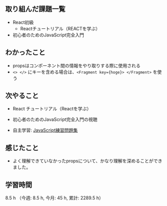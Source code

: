 ## 取り組んだ課題一覧
- React初級
    - Reactチュートリアル（REACTを学ぶ）
- 初心者のためのJavaScript完全入門

## わかったこと
- propsはコンポーネント間の情報をやり取りする際に使用される
- `<> </>` にキーを含める場合は、`<Fragment key={hoge}> </Fragment>` を使う     
    
## 次やること
- React チュートリアル（Reactを学ぶ）
    
- 初心者のためのJavaScript完全入門の視聴

- 自主学習: [JavaScript練習問題集](https://gist.github.com/kenmori/1961ce0140dc3307a0e641c8dde6701d)
    
## 感じたこと
- よく理解できていなかったpropsについて、かなり理解を深めることができました。
                    
## 学習時間
8.5 h （今週: 8.5 h, 今月: 45 h, 累計: 2289.5 h）